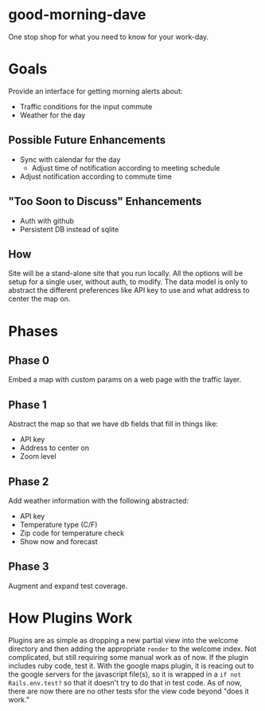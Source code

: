 good-morning-dave
=================

One stop shop for what you need to know for your work-day.

# Goals

Provide an interface for getting morning alerts about:

* Traffic conditions for the input commute
* Weather for the day

## Possible Future Enhancements

* Sync with calendar for the day
  * Adjust time of notification according to meeting schedule
* Adjust notification according to commute time

## "Too Soon to Discuss" Enhancements

* Auth with github
* Persistent DB instead of sqlite

## How

Site will be a stand-alone site that you run locally. All the options
will be setup for a single user, without auth, to modify. The data
model is only to abstract the different preferences like API key
to use and what address to center the map on.

# Phases

## Phase 0

Embed a map with custom params on a web page with the traffic layer.

## Phase 1

Abstract the map so that we have db fields that fill in things like:

* API key
* Address to center on
* Zoom level

## Phase 2

Add weather information with the following abstracted:

* API key
* Temperature type (C/F)
* Zip code for temperature check
* Show now and forecast

## Phase 3

Augment and expand test coverage.

# How Plugins Work

Plugins are as simple as dropping a new partial view into the welcome directory
and then adding the appropriate `render` to the welcome index. Not complicated,
but still requiring some manual work as of now. If the plugin includes ruby
code, test it. With the google maps plugin, it is reacing out to the google
servers for the javascript file(s), so it is wrapped in a
`if not Rails.env.test?` so that it doesn't try to do that in test code. As of
now, there are now there are no other tests sfor the view code beyond "does it
work."
